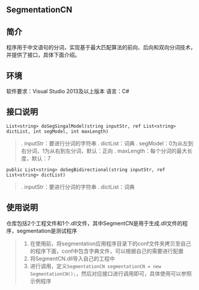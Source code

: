 ## SegmentationCN

## 简介
程序用于中文语句的分词，实现基于最大匹配算法的前向、后向和双向分词技术，并提供了接口，具体下面介绍。

## 环境
软件要求：Visual Studio 2013及以上版本
语言：C#

## 接口说明
`List<string> doSegSingalModel(string inputStr, ref List<string> dictList, int segModel, int maxLength)`
>. inputStr：要进行分词的字符串
>. dictList：词典
>. segModel：0为从左到右分词，1为从右到左分词，默认：正向
>. maxLength：每个分词的最大长度，默认：7

`public List<string> doSegBidirectional(string inputStr, ref List<string> dictList)`
>. inputStr：要进行分词的字符串
>. dictList：词典

## 使用说明
仓库包括2个工程文件和1个.dll文件，其中SegmentCN是用于生成.dll文件的程序，segmentation是测试程序

>1. 在使用前，将segmentation应用程序目录下的conf文件夹拷贝至自己的程序下面，conf中包含字典文件，可以根据自己的需要进行配置
>2. 将SegmentCN.dll导入自己的工程中
>3. 进行调用，定义`SegmentationCN segmentationCN = new SegmentationCN();`，然后对应接口进行调用即可，具体使用可以参照示例程序